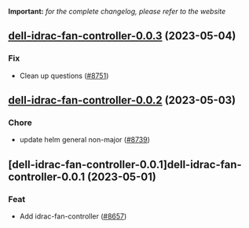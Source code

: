 **Important:**
*for the complete changelog, please refer to the website*




## [dell-idrac-fan-controller-0.0.3](https://github.com/truecharts/charts/compare/dell-idrac-fan-controller-0.0.2...dell-idrac-fan-controller-0.0.3) (2023-05-04)

### Fix

- Clean up questions ([#8751](https://github.com/truecharts/charts/issues/8751))
  
  


## [dell-idrac-fan-controller-0.0.2](https://github.com/truecharts/charts/compare/dell-idrac-fan-controller-0.0.1...dell-idrac-fan-controller-0.0.2) (2023-05-03)

### Chore

- update helm general non-major ([#8739](https://github.com/truecharts/charts/issues/8739))
  
  


## [dell-idrac-fan-controller-0.0.1]dell-idrac-fan-controller-0.0.1 (2023-05-01)

### Feat

- Add idrac-fan-controller ([#8657](https://github.com/truecharts/charts/issues/8657))
  
  